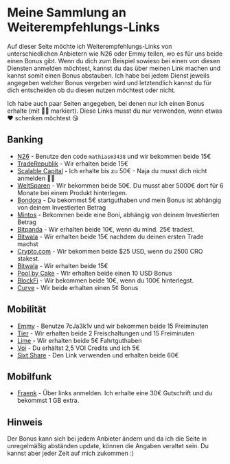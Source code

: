 # Meine Sammlung an Weiterempfehlungs-Links
Auf dieser Seite möchte ich Weiterempfehlungs-Links von unterschiedlichen Anbietern wie N26 oder Emmy teilen, wo es für uns beide einen Bonus gibt. Wenn du dich zum Beispiel sowieso bei einen von diesen Diensten anmelden möchtest, kannst du das über meinen Link machen und kannst somit einen Bonus abstauben. Ich habe bei jedem Dienst jeweils angegeben welcher Bonus vergeben wird und letztendlich kannst du für dich entscheiden ob du diesen nutzen möchtest oder nicht.

Ich habe auch paar Seiten angegeben, bei denen nur ich einen Bonus erhalte (mit 🤷‍♂️ markiert). Diese Links musst du nur verwenden, wenn etwas ❤️ schenken möchtest 😘

## Banking
- [N26](https://n26.com/r/mathiasm3438) - Benutze den code `mathiasm3438` und wir bekommen beide 15€
- [TradeRepublik](https://ref.trade.re/9ndsz68z) - Wir erhalten beide 15€
- [Scalable Capital](de.scalable.capital/einladung/b2f2fg) - Ich erhalte bis zu 50€ - Naja du musst dich nicht anmelden 🤷‍♂️
- [WeltSparen](www.weltsparen.de?p=eyJzIjoiVkZqZ3JhRGVrdVNlMldKcG1LX00tUVNvMGZBIiwidiI6MSwicCI6IntcInVcIjozMDEzOTc1NyxcInZcIjoxLFwidXJsXCI6XCJodHRwczpcXFwvXFxcL3d3dy53ZWx0c3BhcmVuLmRlXFxcL2t1bmRlbi13ZXJiZW5cXFwvP3V0bV9tZWRpdW09ZW1haWwmdXRtX3NvdXJjZT10cmFuc2FjdGlvbmFsJnV0bV9jYW1wYWlnbj1tYW5kcmlsbF9kZS1yYWYtcmVjb21tZW5kYXRpb24tb2ZmZXJ0YWJsZVwiLFwiaWRcIjpcIjY1ZGY2NzA2ODBiYjRhYjhiOTU2ODE5YzU3ZWZjMjE2XCIsXCJ1cmxfaWRzXCI6W1wiNTlhYTFjNDcxZTNkZWMxNmI0YWE4OGY4MWEzYjJkYTU2YjA4NDFlNlwiXX0ifQ) - Wir bekommen beide 50€. Du musst aber 5000€ dort für 6 Monate bei einem Produkt hinterlegen.
- [Bondora](https://bondora.com/ref/mathiasm10) - Du bekommst 5€ startguthaben und mein Bonus ist abhängig von deinem Investierten Betrag
- [Mintos](https://www.mintos.com/de/l/ref/C60M64) - Bekommen beide eine Boni, abhängig von deinem Investierten Betrag
- [Bitpanda](https://www.bitpanda.com/?ref=1744922665805272769) - Wir erhalten beide 10€, wenn du mind. 25€ tradest.
- [Bitwala](https://app.bitwala.com/r/MBVJ-89RF) - Wir erhalten beide 15€ nachdem du deinen ersten Trade machst
- [Crypto.com](https://crypto.com/app/byjhe4vd6c) - Wir bekommen beide $25 USD, wenn du 2500 CRO stakest.
- [Bitwala](https://app.bitwala.com/r/MBVJ-89RF) - Wir erhalten beide 15€
- [Pool by Cake](https://pool.cakedefi.com/#?ref=624360) - Wir erhalten beide einen 10 USD Bonus
- [BlockFi](https://blockfi.com/?ref=87125bfa) - Wir bekommen beide 10€, wenn du 100€ hinterlegst.
- [Curve](https://www.curve.com/join#NV53K3PN) - Wir beide erhalten einen 5¢ Bonus

## Mobilität
- [Emmy](http://onelink.to/emmy) - Benutze 7cJa3k1v und wir bekommen beide 15 Freiminuten
- [Tier](https://tier.page.link/pSK75) - Wir erhalten beide 2 Freischaltungen und 15 Freiminuten
- [Lime](https://lime.bike/referral_signin/R5YTURQ) - Wir erhalten beide 5€ Fahrtguthaben
- [Voi](https://link.voiapp.io/hxj0iHlAdcb) - Du erhältst 2,5 VOI Credits und ich 5€
- [Sixt Share](https://www.sixt.de/invite/EP1ARhmd) - Den Link verwenden und erhalten beide 60€

## Mobilfunk
- [Fraenk](https://2ekq.adj.st/mgm?campaign=302199764&friend=3ZN34sFhGOqHPrpQ&adjust_t=u66g7hl&adjust_fallback=https%3A%2F%2Fwww.fraenk.de&allowReattribution=true&adj_campaign=mgm) - Über links anmelden. Ich erhalte eine 30€ Gutschrift und du bekommst 1 GB extra.

## Hinweis
Der Bonus kann sich bei jedem Anbieter ändern und da ich die Seite in unregelmäßig abständen update, können die Angaben veraltet sein. Du kannst aber jeder Zeit auf mich zukommen :)
